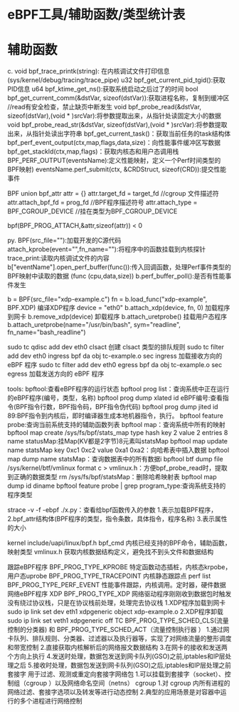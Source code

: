 # eBPF工具/辅助函数/类型统计表

# 辅助函数
c.
void bpf_trace_printk(string): 在内核调试文件打印信息(sys/kernel/debug/tracing/trace_pipe)
u32 bpf_get_current_pid_tgid():获取PID信息
u64 bpf_ktime_get_ns():获取系统启动之后过了的时间
bool bpf_get_current_comm(&dstVar, sizeof(dstVar)):获取进程名称，复制到缓冲区
//read有安全检查，禁止缺页中断发生
void bpf_probe_read(&dstVar, sizeof(dstVar),(void * )srcVar):将参数提取出来，从指针处读固定大小的数据
void bpf_probe_read_str(&dstVar, sizeof(dstVar),(void * )srcVar):将参数提取出来，从指针处读出字符串
bpf_get_current_task()：获取当前任务的task结构体
bpf_perf_event_output(ctx,map,flags,data,size)：向性能事件缓冲区写数据
bpf_get_stackld(ctx,map,flags)：获取内核态和用户态调用栈
BPF_PERF_OUTPUT(eventsName):定义性能映射，定义一个Perf时间类型的BPF映射)
eventsName.perf_submit(ctx, &CRDStruct, sizeof(CRD)):提交性能事件

BPF
union bpf_attr attr = {}
attr.target_fd = target_fd //cgroup 文件描述符
attr.attach_bpf_fd = prog_fd //BPF程序描述符号
attr.attach_type = BPF_CGROUP_DEVICE //挂在类型为BPF_CGROUP_DEVICE

bpf(BPF_PROG_ATTACH,&attr,sizeof(attr)) < 0

py.
BPF(src_file=""):加载开发的C源代码
attach_kprobe(event="",fn_name=""):将程序中的函数挂载到内核探针
trace_print:读取内核调试文件的内容
b["eventName"].open_perf_buffer(func()):传入回调函数，处理Perf事件类型的BPF映射中读取的数据
                               (func (cpu,data,size))
b.perf_buffer_poll():是否有性能事件发生

b = BPF(src_file="xdp-example.c")
fn = b.load_func("xdp-example", BPF.XDP) 编译XDP程序
device = "eth0"
b.attach_xdp(device, fn, 0) 加载程序到网卡
b.remove_xdp(device) 卸载程序
b.attach_uretprobe() 挂载用户态程序
b.attach_uretprobe(name="/usr/bin/bash", sym="readline", fn_name="bash_readline")

sudo tc qdisc add dev eth0 clsact 创建 clsact 类型的排队规则
sudo tc filter add dev eth0 ingress bpf da obj tc-example.o sec ingress 加载接收方向的 eBPF 程序
sudo tc filter add dev eth0 egress bpf da obj tc-example.o sec egress 加载发送方向的 eBPF 程序


tools:
bpftool:查看eBPF程序的运行状态
bpftool prog list：查询系统中正在运行的eBPF程序(编号，类型，名称)
bpftool prog dump xlated id eBPF编号:查看指令(BPF指令行数，BPF指令码，BPF指令伪代码)
bpftool prog dump jited id 89:BPF指令到内核后，即时编译器生成本地机器指令，执行。
bpftool feature probe:查询当前系统支持的辅助函数列表
bpftool map：查询系统中所有的映射
bpftool map create /sys/fs/bpf/stats_map type hash key 2 value 2 entries 8 name statusMap:挂Map(KV都是2字节)8元素叫statsMap
bpftool map update name statsMap key 0xc1 0xc2 value 0xa1 0xa2：向哈希表中插入数据
bpftool map dump name statsMap：查询数据表中的所有数据i
bpftool btf dump file /sys/kernel/btf/vmlinux format c > vmlinux.h：方便bpf_probe_read时，提取到正确的数据类型
rm /sys/fs/bpf/statsMap：删除哈希映射表
bpftool map dump id diname
bpftool feature probe | grep program_type:查询系统支持的程序类型

strace -v -f -ebpf ./x.py：查看给bpf函数传入的参数
			   1.表示加载BPF程序，
			   2.bpf_attr结构体(BPF程序的类型，指令条数，具体指令，程序名称)
			   3.表示属性的大小





kernel
include/uapi/linux/bpf.h bpf_cmd 内核已经支持的BPF命令，辅助函数，映射类型
vmlinux.h 获取内核数据结构定义，避免找不到头文件和数据结构



跟踪eBPF程序
BPF_PROG_TYPE_KPROBE 特定函数动态插桩，内核态krpobe，用户态uprobe
BPF_PROG_TYPE_TRACEPOINT 内核静态跟踪点 perf list
BPF_PROG_TYPE_PERF_EVENT 性能事件跟踪，内核调用。定时器，硬件数据
网络eBPF程序
XDP BPF_PROG_TYPE_XDP 网络驱动程序刚刚收到数据包时触发 没有绕过协议栈，只是在协议栈前处理，处理完去协议栈
	1.XDP程序加载到网卡 sudo ip link set dev eth1 xdpgeneric object xdp-example.o
	2.XDP程序卸载 sudo ip link set veth1 xdpgeneric off 
TC BPF_PROG_TYPE_SCHED_CLS(流量控制的分类器) 和 BPF_PROG_TYPE_SCHED_ACT（流量控制执行器 ）
	1.通过网卡队列、排队规则、分类器、过滤器以及执行器等，实现了对网络流量的整形调度和带宽控制
	2.直接获取内核解析后的网络报文数据结构
	3.在网卡的接收和发送两个方向上执行
	4.发送时处理，数据包发送到网卡队列(GSO)之前,iptables和IP层处理之后
	5.接收时处理，数据包发送到网卡队列(GSO)之后,iptables和IP层处理之前
套接字 用于过滤、观测或重定向套接字网络包
	1.可以挂载到套接字（socket）、控制组（cgroup ）以及网络命名空间（netns）
cgroup
	1.对 cgroup 内所有进程的网络过滤、套接字选项以及转发等进行动态控制
	2.典型的应用场景是对容器中运行的多个进程进行网络控制
